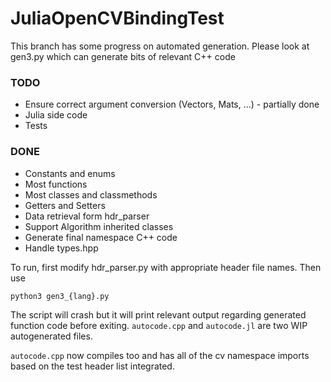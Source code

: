 # JuliaOpenCVBindingTest
This branch has some progress on automated generation. Please look at gen3.py which can generate bits of relevant C++ code

### TODO
 - Ensure correct argument conversion (Vectors, Mats, ...) - partially done
 - Julia side code
 - Tests


### DONE
 - Constants and enums
 - Most functions
 - Most classes and classmethods
 - Getters and Setters
 - Data retrieval form hdr_parser
 - Support Algorithm inherited classes
 - Generate final namespace C++ code
 - Handle types.hpp


To run, first modify hdr_parser.py with appropriate header file names. Then use

```python3 gen3_{lang}.py```

The script will crash but it will print relevant output regarding generated function code before exiting. ```autocode.cpp``` and ```autocode.jl``` are two WIP autogenerated files.

```autocode.cpp``` now compiles too and has all of the cv namespace imports based on the test header list integrated. 